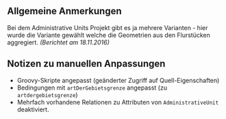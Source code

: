 Allgemeine Anmerkungen
----------------------

Bei dem Administrative Units Projekt gibt es ja mehrere Varianten - hier wurde die Variante gewählt welche die Geometrien aus den Flurstücken aggregiert. *(Berichtet am 18.11.2016)*


Notizen zu manuellen Anpassungen
--------------------------------

- Groovy-Skripte angepasst (geänderter Zugriff auf Quell-Eigenschaften)
- Bedingungen mit `artDerGebietsgrenze` angepasst (zu `artdergebietsgrenze`)
- Mehrfach vorhandene Relationen zu Attributen von `AdministrativeUnit` deaktiviert.
